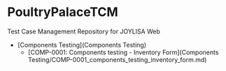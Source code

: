 # PoultryPalaceTCM
Test Case Management Repository for JOYLISA Web

* [Components Testing](Components Testing)
  * [COMP-0001: Components testing - Inventory Form](Components Testing/COMP-0001_components_testing_inventory_form.md)
